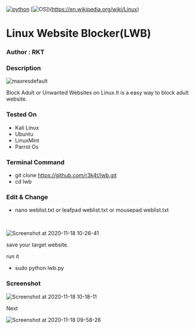 
[![python](https://img.shields.io/badge/Python-cyan.svg)](https://www.python.org/)
[![OS](https://img.shields.io/badge/Tested%20On-Linux-cyan.svg)])(https://en.wikipedia.org/wiki/Linux)

# Linux Website Blocker(LWB)

### Author : RKT ###

### Description ###


![maxresdefault](https://user-images.githubusercontent.com/69615463/99218498-a3e90300-2800-11eb-818c-66ccefb30e6c.jpg)


Block Adult or Unwanted Websites on Linux.It is a easy  way to block adult website.


### Tested On ###

+ Kali Linux
+ Ubuntu
+ LinuxMint
+ Parrot Os

### Terminal Command ###

+ git clone https://github.com/r3k4t/lwb.git
+ cd lwb

### Edit & Change ###

+ nano weblist.txt or leafpad weblist.txt or mousepad weblist.txt

<br>

![Screenshot at 2020-11-18 10-26-41](https://user-images.githubusercontent.com/69615463/99486559-6a440380-298a-11eb-8b08-bbd1d200ec6f.png)

save your target website.

 run it

+ sudo python lwb.py

### Screenshot ###

![Screenshot at 2020-11-18 10-18-11](https://user-images.githubusercontent.com/69615463/99486515-54ced980-298a-11eb-81e0-4a7177823b0e.png)

Next

![Screenshot at 2020-11-18 09-58-26](https://user-images.githubusercontent.com/69615463/99486490-48e31780-298a-11eb-9c51-1f8d01448942.png)

 



